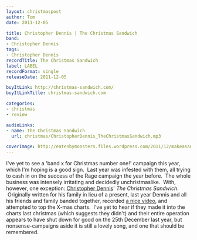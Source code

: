 ```yaml
---
layout: christmaspost
author: Tom
date: 2011-12-05

title: Christopher Dennis | The Christmas Sandwich
band:
- Christopher Dennis
tags:
- Christopher Dennis
recordTitle: The Christmas Sandwich
label: LABEL
recordFormat: single
releaseDate: 2011-12-05

buyItLink: http://christmas-sandwich.com/
buyItLinkTitle: christmas-sandwich.com

categories:
- christmas
- review

audioLinks:
- name: The Christmas Sandwich
  url: christmas/ChristopherDennis_TheChristmasSandwich.mp3

coverImage: http://eatenbymonsters.files.wordpress.com/2011/12/makeasandwich-300x168.jpg
---
```


I've yet to see a 'band x for Christmas number one!' campaign this year, which I'm hoping is a good sign.  Last year was infested with them, all trying to cash in on the success of the Rage campaign the year before.  The whole business was intensely irritating and decidedly unchristmaslike.  With, however, one exception: [Christopher Dennis](http://christmas-sandwich.com/)' _The Christmas Sandwich_.  Originally written for his family in lieu of a present, last year Dennis and all his friends and family banded together, recorded [a nice video](http://www.youtube.com/watch?v=VQQ9S05hT88), and attempted to top the X-mas charts.  I've yet to hear if they made it into the charts last christmas (which suggests they didn't) and their entire operation appears to have shut down for good on the 25th December last year, but nonsense-campaigns aside it is still a lovely song, and one that should be remembered.
